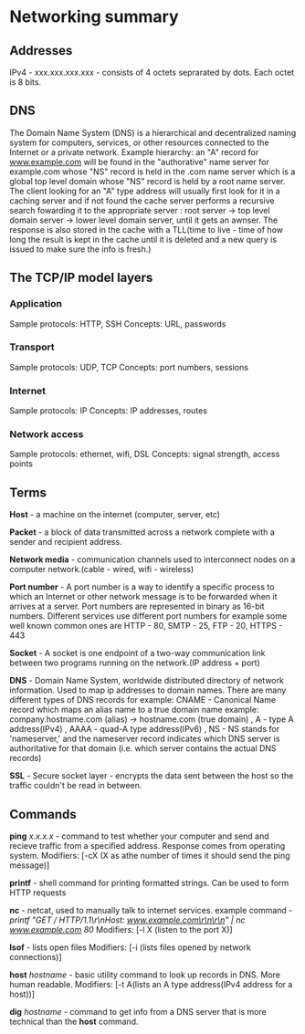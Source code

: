 # Networking summary

## Addresses

IPv4 - xxx.xxx.xxx.xxx - consists of 4 octets seprarated by dots. Each octet is 8 bits. 

## DNS

The Domain Name System (DNS) is a hierarchical and decentralized naming system for computers, services, or other resources connected to the Internet or a private network. Example hierarchy: an "A" record for www.example.com  will be found in the "authorative" name server for example.com whose "NS" record is held in the .com name server which is a global top level domain whose "NS" record is held by a root name server. The client looking for an "A" type address will usually first look for it in a caching server and if not found the cache server performs a recursive search fowarding it to the appropriate server : root server -> top level domain server -> lower level domain server, until it gets an awnser. The response is also stored in the cache with a TLL(time to live - time of how long the result is kept in the cache until it is deleted and a new query is issued to make sure the info is fresh.)

## The TCP/IP model layers

### Application

  Sample protocols: HTTP, SSH
  Concepts: URL, passwords
  
### Transport

  Sample protocols: UDP, TCP
  Concepts: port numbers, sessions
  
### Internet

  Sample protocols: IP
  Concepts: IP addresses, routes
  
### Network access

  Sample protocols: ethernet, wifi, DSL
  Concepts: signal strength, access points



## Terms

**Host** - a machine on the internet (computer, server, etc)

**Packet** - a block of data transmitted across a network complete with a sender and recipient address.

**Network media** -  communication channels used to interconnect nodes on a computer network.(cable - wired, wifi - wireless)

**Port number** - A port number is a way to identify a specific process to which an Internet or other network message is to be forwarded when it arrives at a server. Port numbers are represented in binary as 16-bit numbers. Different services use different port numbers for example some well known common ones are HTTP - 80, SMTP - 25, FTP - 20, HTTPS - 443

**Socket** - A socket is one endpoint of a two-way communication link between two programs running on the network.(IP address + port)

**DNS** - Domain Name System, worldwide distributed directory of network information. Used to map ip addresses to domain names. There are many different types of DNS records for example: CNAME - Canonical Name record which maps an alias name to a true domain name example: company.hostname.com (alias) -> hostname.com (true domain) , A - type A address(IPv4) , AAAA - quad-A type address(IPv6)  , NS - NS stands for 'nameserver,' and the nameserver record indicates which DNS server is authoritative for that domain (i.e. which server contains the actual DNS records)

**SSL** - Secure socket layer - encrypts the data sent between the host so the traffic couldn't be read in between.


## Commands

**ping** *x.x.x.x* - command to test whether your computer and send and recieve traffic from a specified address. Response comes from operating system. Modifiers:
[-cX (X as athe number of times it should send the ping message)]

**printf** - shell command for printing formatted strings. Can be used to form HTTP requests

**nc** - netcat, used to manually talk to internet services. example command - *printf "GET / HTTP/1.1\r\nHost: www.example.com\r\n\r\n" | nc www.example.com 80* Modifiers:
[-l X (listen to the port X)]

**lsof** - lists open files Modifiers:
[-i (lists files opened by network connections)]

**host** *hostname* - basic utility command to look up records in DNS. More human readable. Modifiers:
[-t A(lists an A type address(IPv4 address for a host))]

**dig** *hostname* - command to get info from a DNS server that is more technical than the **host** command.

